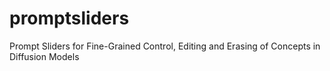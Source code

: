 # promptsliders
Prompt Sliders for Fine-Grained Control, Editing and Erasing of Concepts in Diffusion Models
